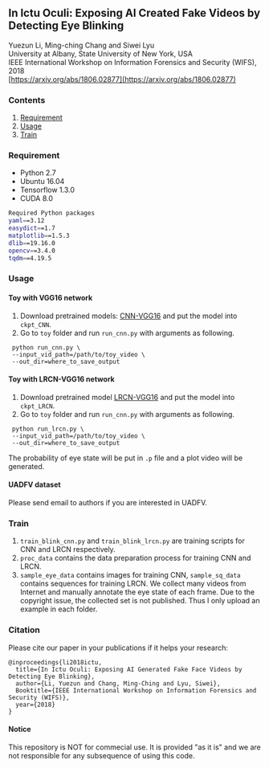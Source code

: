 ## In Ictu Oculi: Exposing AI Created Fake Videos by Detecting Eye Blinking
Yuezun Li, Ming-ching Chang and Siwei Lyu \
University at Albany, State University of New York, USA \
IEEE International Workshop on Information Forensics and Security (WIFS), 2018 \
[https://arxiv.org/abs/1806.02877](https://arxiv.org/abs/1806.02877)


### Contents
1. [Requirement](#Requirement)
2. [Usage](#Usage)
3. [Train](#Train)


### Requirement
- Python 2.7
- Ubuntu 16.04
- Tensorflow 1.3.0
- CUDA 8.0
```bash
Required Python packages 
yaml==3.12
easydict==1.7
matplotlib==1.5.3
dlib==19.16.0
opencv==3.4.0
tqdm==4.19.5
```

### Usage
#### Toy with VGG16 network
1. Download pretrained models: [CNN-VGG16](https://1drv.ms/u/s!As4tun0sWfKsgdJKjz0aPoaPy1QSoA?e=Ba0gHC)
and put the model into `ckpt_CNN`.
2. Go to `toy` folder and run `run_cnn.py` with arguments as following. 
 ```
  python run_cnn.py \
  --input_vid_path=/path/to/toy_video \
  --out_dir=where_to_save_output
  ```

#### Toy with LRCN-VGG16 network
1. Download pretrained model [LRCN-VGG16](https://1drv.ms/u/s!As4tun0sWfKsgdJKjz0aPoaPy1QSoA?e=Ba0gHC) and put the model into `ckpt_LRCN`.
2. Go to `toy` folder and run `run_cnn.py` with arguments as following. 
 ```Shell
  python run_lrcn.py \
  --input_vid_path=/path/to/toy_video \
  --out_dir=where_to_save_output
  ```
The probability of eye state will be put in `.p` file and a plot video will be generated.

#### UADFV dataset 
Please send email to authors if you are interested in UADFV.

### Train
1. `train_blink_cnn.py` and `train_blink_lrcn.py` are training scripts for CNN and LRCN respectively.
2. `proc_data` contains the data preparation process for training CNN and LRCN.
3. `sample_eye_data` contains images for training CNN, `sample_sq_data` contains sequences for training LRCN.
We collect many videos from Internet and manually annotate the eye state of each frame. 
Due to the copyright issue, the collected set is not published. Thus I only upload an example in each folder. 
### Citation

Please cite our paper in your publications if it helps your research:

    @inproceedings{li2018ictu,
      title={In Ictu Oculi: Exposing AI Generated Fake Face Videos by Detecting Eye Blinking},
      author={Li, Yuezun and Chang, Ming-Ching and Lyu, Siwei},
      Booktitle={IEEE International Workshop on Information Forensics and Security (WIFS)},
      year={2018}
    }

#### Notice
This repository is NOT for commecial use. It is provided "as it is" and we are not responsible for any subsequence of using this code.
